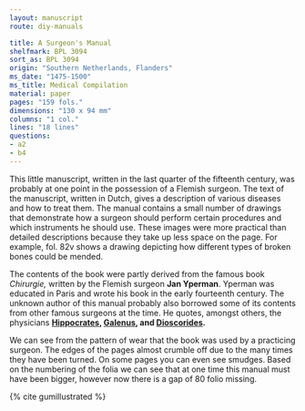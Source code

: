 ```yaml
---
layout: manuscript
route: diy-manuals

title: A Surgeon's Manual
shelfmark: BPL 3094
sort_as: BPL 3094
origin: "Southern Netherlands, Flanders"
ms_date: "1475-1500"
ms_title: Medical Compilation
material: paper
pages: "159 fols."
dimensions: "130 x 94 mm"
columns: "1 col."
lines: "18 lines"
questions:
- a2
- b4
---
```


This little manuscript, written in the last quarter of the fifteenth
century, was probably at one point in the possession of a Flemish
surgeon. The text of the manuscript, written in Dutch, gives a
description of various diseases and how to treat them. The manual
contains a small number of drawings that demonstrate how a surgeon
should perform certain procedures and which instruments he should use.
These images were more practical than detailed descriptions because they
take up less space on the page. For example, fol. <span data-fol="82v" class="fref">82v</span> shows a drawing
depicting how different types of broken bones could be mended.

The contents of the book were partly derived from the famous book
*Chirurgie,* written by the Flemish surgeon **Jan Yperman**. Yperman was
educated in Paris and wrote his book in the early fourteenth century.
The unknown author of this manual probably also borrowed some of its
contents from other famous surgeons at the time. He quotes, amongst
others, the physicians
**[Hippocrates](https://en.wikipedia.org/wiki/Hippocrates),
[Galenus](https://en.wikipedia.org/wiki/Galen), and
[Dioscorides](https://en.wikipedia.org/wiki/Pedanius_Dioscorides).**

We can see from the pattern of wear that the book was used by a
practicing surgeon. The edges of the pages almost crumble off due to the
many times they have been turned. On some pages you can even see
smudges. Based on the numbering of the folia we can see that at one time
this manual must have been bigger, however now there is a gap of 80
folio missing.

{% cite gumillustrated %}